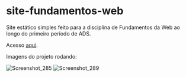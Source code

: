 # site-fundamentos-web
Site estático simples feito para a disciplina de Fundamentos da Web ao longo do primeiro período de ADS.

Acesso <a href="https://ruanemanuell.github.io/site-fundamentos-web/">aqui<a>.

Imagens do projeto rodando:

![Screenshot_285](https://github.com/RuanEmanuell/site-fundamentos-web/assets/113607857/4b3345f9-0a4f-44a2-8158-be4086898058)
![Screenshot_289](https://github.com/RuanEmanuell/site-fundamentos-web/assets/113607857/9ce02a3b-bb29-432d-81cf-dcdbbb7ed806)
